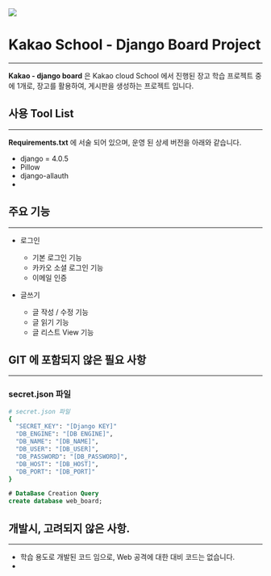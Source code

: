 <img src='http://kakaocloudschool.rapa.or.kr/publish/images/img_top.png' />

# Kakao School - Django Board Project

-----
**Kakao - django board** 은 Kakao cloud School 에서 진행된 장고 학습 프로젝트 중에 1개로, 장고를 활용하여, 
게시판을 생성하는 프로젝트 입니다.  


## 사용 Tool List  

--------------
**Requirements.txt** 에 서술 되어 있으며, 운영 된 상세 버전을 아래와 같습니다.

* django = 4.0.5
* Pillow
* django-allauth
* 


## 주요 기능  

-----

 - 로그인
   - 기본 로그인 기능 
   - 카카오 소셜 로그인 기능
   - 이메일 인증
 

 - 글쓰기
   - 글 작성 / 수정 기능
   - 글 읽기 기능
   - 글 리스트 View 기능


## GIT 에 포함되지 않은 필요 사항 

---

### secret.json 파일

```sh
# secret.json 파일
{
  "SECRET_KEY": "[Django KEY]"
  "DB_ENGINE": "[DB ENGINE]",
  "DB_NAME": "[DB_NAME]",
  "DB_USER": "[DB_USER]",
  "DB_PASSWORD": "[DB_PASSWORD]",
  "DB_HOST": "[DB_HOST]",
  "DB_PORT": "[DB_PORT]"
}
```

```sql
# DataBase Creation Query
create database web_board;
```

## 개발시, 고려되지 않은 사항.

----
- 학습 용도로 개발된 코드 임으로, Web 공격에 대한 대비 코드는 없습니다.
- 





